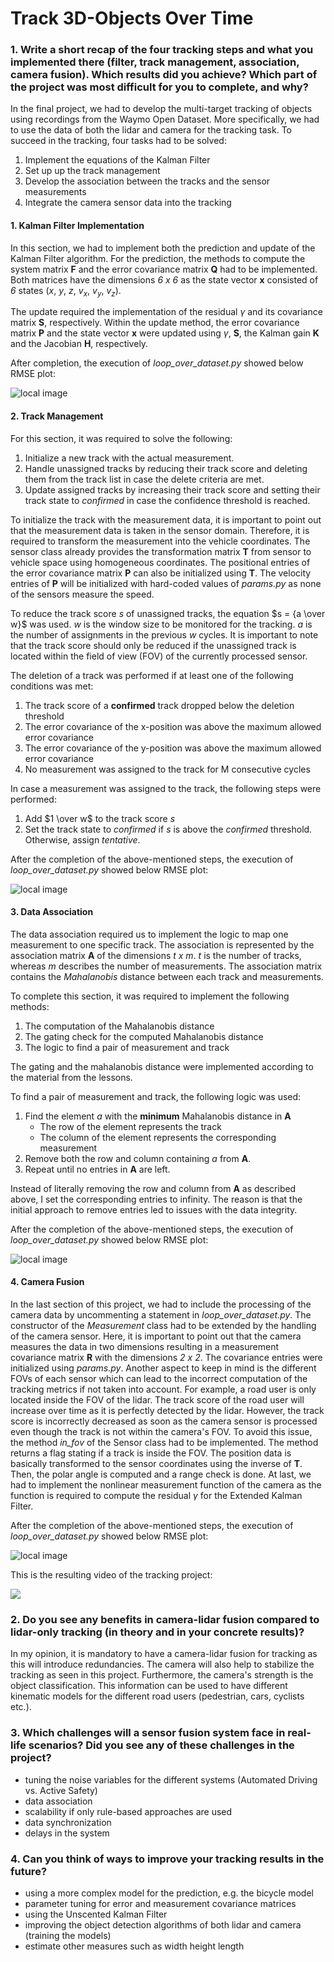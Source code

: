 # Track 3D-Objects Over Time

### 1. Write a short recap of the four tracking steps and what you implemented there (filter, track management, association, camera fusion). Which results did you achieve? Which part of the project was most difficult for you to complete, and why?
In the final project, we had to develop the multi-target tracking of objects using recordings from the Waymo Open Dataset.
More specifically, we had to use the data of both the lidar and camera for the tracking task.
To succeed in the tracking, four tasks had to be solved:
1. Implement the equations of the Kalman Filter
2. Set up up the track management
3. Develop the association between the tracks and the sensor measurements
4. Integrate the camera sensor data into the tracking

#### 1. Kalman Filter Implementation
In this section, we had to implement both the prediction and update of the Kalman Filter algorithm.
For the prediction, the methods to compute the system matrix __F__ and the error covariance matrix __Q__ had to be implemented.
Both matrices have the dimensions *6 x 6* as the state vector __x__ consisted of *6* states ($x$, $y$, $z$, $v_x$, $v_y$, $v_z$).

The update required the implementation of the residual $\gamma$ and its covariance matrix __S__, respectively.
Within the update method, the error covariance matrix __P__ and the state vector __x__ were updated using $\gamma$, __S__, the Kalman gain __K__ and the Jacobian __H__, respectively.

After completion, the execution of *loop_over_dataset.py* showed below RMSE plot:

![local image](doc/final01.png)


#### 2. Track Management
For this section, it was required to solve the following:
1. Initialize a new track with the actual measurement.
2. Handle unassigned tracks by reducing their track score and deleting them from the track list in case the delete criteria are met.
3. Update assigned tracks by increasing their track score and setting their track state to *confirmed* in case the confidence threshold is reached.

To initialize the track with the measurement data, it is important to point out that the measurement data is taken in the sensor domain.
Therefore, it is required to transform the measurement into the vehicle coordinates.
The sensor class already provides the transformation matrix __T__ from sensor to vehicle space using homogeneous coordinates.
The positional entries of the error covariance matrix __P__ can also be initialized using __T__.
The velocity entries of __P__ will be initialized with hard-coded values of *params.py* as none of the sensors measure the speed.

To reduce the track score *s* of unassigned tracks, the equation $s = {a \over w}$ was used.
*w* is the window size to be monitored for the tracking. *a* is the number of assignments in the previous *w* cycles.
It is important to note that the track score should only be reduced if the unassigned track is located within the field of view (FOV) of the
currently processed sensor.

The deletion of a track was performed if at least one of the following conditions was met:
1. The track score of a __confirmed__ track dropped below the deletion threshold
2. The error covariance of the x-position was above the maximum allowed error covariance
3. The error covariance of the y-position was above the maximum allowed error covariance
4. No measurement was assigned to the track for M consecutive cycles

In case a measurement was assigned to the track, the following steps were performed:
1. Add $1 \over w$ to the track score *s*
2. Set the track state to *confirmed* if *s* is above the *confirmed* threshold. Otherwise, assign *tentative*.

After the completion of the above-mentioned steps, the execution of *loop_over_dataset.py* showed below RMSE plot:

![local image](doc/final02.png)

#### 3. Data Association
The data association required us to implement the logic to map one measurement to one specific track.
The association is represented by the association matrix __A__ of the dimensions *t x m*.
*t* is the number of tracks, whereas *m* describes the number of measurements.
The association matrix contains the *Mahalanobis* distance between each track and measurements.

To complete this section, it was required to implement the following methods:
1. The computation of the Mahalanobis distance
2. The gating check for the computed Mahalanobis distance
3. The logic to find a pair of measurement and track

The gating and the mahalanobis distance were implemented according to the material from the lessons.

To find a pair of measurement and track, the following logic was used:
1. Find the element *a* with the __minimum__ Mahalanobis distance in __A__
    * The row of the element represents the track
    * The column of the element represents the corresponding measurement
2. Remove both the row and column containing *a* from __A__.
3. Repeat until no entries in __A__ are left. 

Instead of literally removing the row and column from __A__ as described above, I set the corresponding entries to infinity.
The reason is that the initial approach to remove entries led to issues with the data integrity.

After the completion of the above-mentioned steps, the execution of *loop_over_dataset.py* showed below RMSE plot:

![local image](doc/final03.png)

#### 4. Camera Fusion
In the last section of this project, we had to include the processing of the camera data by uncommenting a statement in *loop_over_dataset.py*.
The constructor of the *Measurement* class had to be extended by the handling of the camera sensor.
Here, it is important to point out that the camera measures the data in two dimensions resulting in a measurement covariance matrix __R__ with the
dimensions *2 x 2*. The covariance entries were initialized using *params.py*.
Another aspect to keep in mind is the different FOVs of each sensor which can lead to the incorrect computation of the tracking metrics
if not taken into account. For example, a road user is only located inside the FOV of the lidar.
The track score of the road user will increase over time as it is perfectly detected by the lidar.
However, the track score is incorrectly decreased as soon as the camera sensor is processed even though the track is not within the camera's FOV.
To avoid this issue, the method *in_fov* of the Sensor class had to be implemented. The method returns a flag stating if
a track is inside the FOV. The position data is basically transformed to the sensor coordinates using the inverse of __T__.
Then, the polar angle is computed and a range check is done.
At last, we had to implement the nonlinear measurement function of the camera as the function is required to compute the residual $\gamma$ for the
Extended Kalman Filter.

After the completion of the above-mentioned steps, the execution of *loop_over_dataset.py* showed below RMSE plot:

![local image](doc/final04.png)

This is the resulting video of the tracking project:

![](results/my_tracking_results.gif)

### 2. Do you see any benefits in camera-lidar fusion compared to lidar-only tracking (in theory and in your concrete results)?
In my opinion, it is mandatory to have a camera-lidar fusion for tracking as this will introduce redundancies.
The camera will also help to stabilize the tracking as seen in this project.
Furthermore, the camera's strength is the object classification.
This information can be used to have different kinematic models for the different road users (pedestrian, cars, cyclists etc.).

### 3. Which challenges will a sensor fusion system face in real-life scenarios? Did you see any of these challenges in the project?
* tuning the noise variables for the different systems (Automated Driving vs. Active Safety)
* data association
* scalability if only rule-based approaches are used
* data synchronization
* delays in the system

### 4. Can you think of ways to improve your tracking results in the future?
* using a more complex model for the prediction, e.g. the bicycle model
* parameter tuning for error and measurement covariance matrices
* using the Unscented Kalman Filter
* improving the object detection algorithms of both lidar and camera (training the models)
* estimate other measures such as width height length
